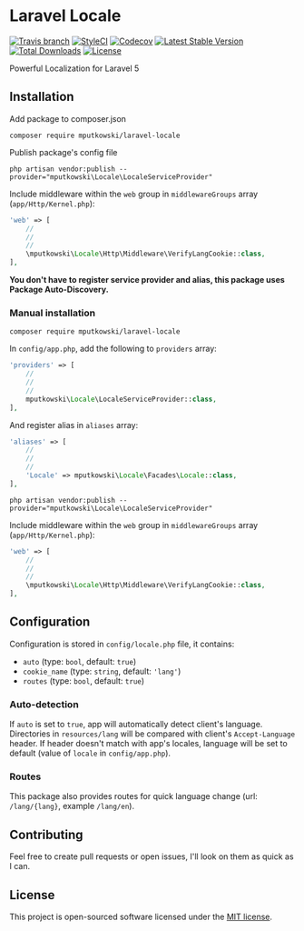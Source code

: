 # Laravel Locale
[![Travis branch](https://img.shields.io/travis/mputkowski/laravel-locale/master.svg?style=flat-square)](https://travis-ci.org/mputkowski/laravel-locale)
[![StyleCI](https://styleci.io/repos/118966076/shield)](https://styleci.io/repos/118966076)
[![Codecov](https://img.shields.io/codecov/c/github/mputkowski/laravel-locale.svg?style=flat-square)](https://codecov.io/gh/mputkowski/laravel-locale)
[![Latest Stable Version](https://img.shields.io/packagist/v/mputkowski/laravel-locale.svg?style=flat-square)](https://packagist.org/packages/mputkowski/laravel-locale)
[![Total Downloads](https://img.shields.io/packagist/dt/mputkowski/laravel-locale.svg?style=flat-square)](https://packagist.org/packages/mputkowski/laravel-locale)
[![License](https://img.shields.io/github/license/mputkowski/laravel-locale.svg?style=flat-square)](https://github.com/mputkowski/laravel-locale/blob/master/LICENSE)

Powerful Localization for Laravel 5

## Installation
Add package to composer.json
```
composer require mputkowski/laravel-locale
```
Publish package's config file
```
php artisan vendor:publish --provider="mputkowski\Locale\LocaleServiceProvider"
```
Include middleware within the `web` group in `middlewareGroups` array (`app/Http/Kernel.php`):
```php
'web' => [
    //
    //
    //
    \mputkowski\Locale\Http\Middleware\VerifyLangCookie::class,
],
```
**You don't have to register service provider and alias, this package uses Package Auto-Discovery.**

### Manual installation
```
composer require mputkowski/laravel-locale
```
In `config/app.php`, add the following to `providers` array:
```php
'providers' => [
    //
    //
    //
    mputkowski\Locale\LocaleServiceProvider::class,
],
```
And register alias in `aliases` array:
```php
'aliases' => [
    //
    //
    //
    'Locale' => mputkowski\Locale\Facades\Locale::class,
],
```
```
php artisan vendor:publish --provider="mputkowski\Locale\LocaleServiceProvider"
```
Include middleware within the `web` group in `middlewareGroups` array (`app/Http/Kernel.php`):
```php
'web' => [
    //
    //
    //
    \mputkowski\Locale\Http\Middleware\VerifyLangCookie::class,
],
```

## Configuration
Configuration is stored in `config/locale.php` file, it contains:
* `auto` (type: `bool`, default: `true`)
* `cookie_name` (type: `string`, default: `'lang'`)
* `routes` (type: `bool`, default: `true`)

### Auto-detection
If `auto` is set to `true`, app will automatically detect client's language. Directories in `resources/lang` will be compared with client's `Accept-Language` header. If header doesn't match with app's locales, language will be set to default (value of `locale` in `config/app.php`). 

### Routes
This package also provides routes for quick language change (url: `/lang/{lang}`, example `/lang/en`).

## Contributing
Feel free to create pull requests or open issues, I'll look on them as quick as I can.

## License
This project is open-sourced software licensed under the [MIT license](http://opensource.org/licenses/MIT).
